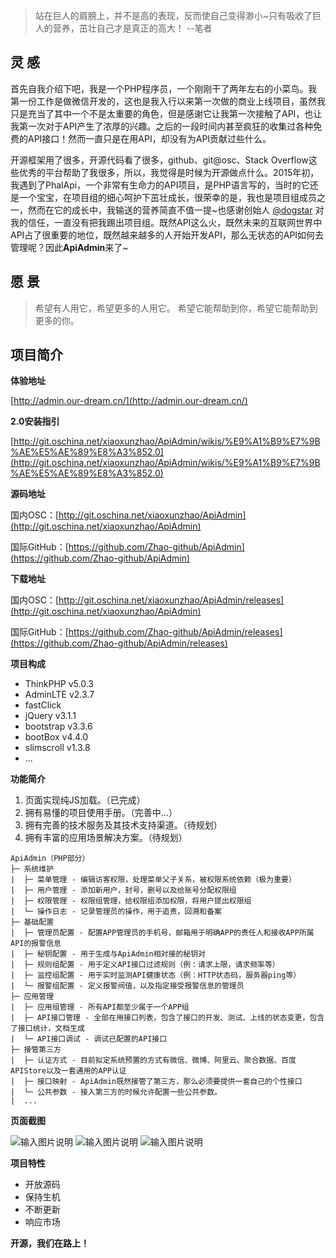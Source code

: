 ﻿> 站在巨人的肩膀上，并不是高的表现，反而使自己变得渺小~只有吸收了巨人的营养，茁壮自己才是真正的高大！ --笔者

## 灵 感

首先自我介绍下吧，我是一个PHP程序员，一个刚刚干了两年左右的小菜鸟。我第一份工作是做微信开发的，这也是我入行以来第一次做的商业上线项目，虽然我只是充当了其中一个不是太重要的角色，但是感谢它让我第一次接触了API，也让我第一次对于API产生了浓厚的兴趣。之后的一段时间内甚至疯狂的收集过各种免费的API接口！然而一直只是在用API，却没有为API贡献过些什么。

开源框架用了很多，开源代码看了很多，github、git@osc、Stack Overflow这些优秀的平台帮助了我很多，所以，我觉得是时候为开源做点什么。2015年初，我遇到了PhalApi，一个非常有生命力的API项目，是PHP语言写的，当时的它还是一个宝宝，在项目组的细心呵护下茁壮成长，很荣幸的是，我也是项目组成员之一，然而在它的成长中，我输送的营养简直不值一提~也感谢创始人 [@dogstar][1] 对我的信任，一直没有把我踢出项目组。既然API这么火，既然未来的互联网世界中API占了很重要的地位，既然越来越多的人开始开发API，那么无状态的API如何去管理呢？因此**ApiAdmin**来了~

## 愿 景

> 希望有人用它，希望更多的人用它。
> 希望它能帮助到你，希望它能帮助到更多的你。

## 项目简介

**体验地址**

[http://admin.our-dream.cn/](http://admin.our-dream.cn/)

**2.0安装指引**

[http://git.oschina.net/xiaoxunzhao/ApiAdmin/wikis/%E9%A1%B9%E7%9B%AE%E5%AE%89%E8%A3%852.0](http://git.oschina.net/xiaoxunzhao/ApiAdmin/wikis/%E9%A1%B9%E7%9B%AE%E5%AE%89%E8%A3%852.0)

**源码地址**

国内OSC：[http://git.oschina.net/xiaoxunzhao/ApiAdmin](http://git.oschina.net/xiaoxunzhao/ApiAdmin)

国际GitHub：[https://github.com/Zhao-github/ApiAdmin](https://github.com/Zhao-github/ApiAdmin)

**下载地址**

国内OSC：[http://git.oschina.net/xiaoxunzhao/ApiAdmin/releases](http://git.oschina.net/xiaoxunzhao/ApiAdmin)

国际GitHub：[https://github.com/Zhao-github/ApiAdmin/releases](https://github.com/Zhao-github/ApiAdmin/releases)

**项目构成**

- ThinkPHP v5.0.3
- AdminLTE v2.3.7
- fastClick
- jQuery v3.1.1
- bootstrap v3.3.6
- bootBox v4.4.0
- slimscroll v1.3.8
- ...

**功能简介**

 1. 页面实现纯JS加载。（已完成）
 2. 拥有易懂的项目使用手册。（完善中...）
 3. 拥有完善的技术服务及其技术支持渠道。（待规划）
 4. 拥有丰富的应用场景解决方案。（待规划）
 
 ```
 ApiAdmin（PHP部分）
 ├─ 系统维护
 |  ├─ 菜单管理 - 编辑访客权限，处理菜单父子关系，被权限系统依赖（极为重要）
 |  ├─ 用户管理 - 添加新用户，封号，删号以及给账号分配权限组
 |  ├─ 权限管理 - 权限组管理，给权限组添加权限，将用户提出权限组
 |  └─ 操作日志 - 记录管理员的操作，用于追责，回溯和备案
 ├─ 基础配置
 |  ├─ 管理员配置 - 配置APP管理员的手机号，邮箱用于明确APP的责任人和接收APP所属API的报警信息
 |  ├─ 秘钥配置 - 用于生成与ApiAdmin相对接的秘钥对
 |  ├─ 规则组配置 - 用于定义API接口过滤规则（例：请求上限，请求频率等）
 |  ├─ 监控组配置 - 用于实时监测API健康状态（例：HTTP状态码，服务器ping等）
 |  └─ 报警组配置 - 定义报警阀值，以及指定接受报警信息的管理员
 ├─ 应用管理
 |  ├─ 应用组管理 - 所有API都至少属于一个APP组
 |  ├─ API接口管理 - 全部在用接口列表，包含了接口的开发、测试、上线的状态变更，包含了接口统计，文档生成
 |  └─ API接口调试 - 调试已配置的API接口
 ├─ 接管第三方
 |  ├─ 认证方式 - 目前拟定系统预置的方式有微信、微博、阿里云、聚合数据、百度APIStore以及一套通用的APP认证
 |  ├─ 接口映射 - ApiAdmin既然接管了第三方，那么必须要提供一套自己的个性接口
 |  └─ 公共参数 - 接入第三方的时候允许配置一些公共参数。
 |  ...
 ```

**页面截图**

![输入图片说明](http://git.oschina.net/uploads/images/2016/1115/153057_5fb85494_110856.png "在这里输入图片标题")
![输入图片说明](http://git.oschina.net/uploads/images/2016/1115/153108_43ba4095_110856.png "在这里输入图片标题")
![输入图片说明](http://git.oschina.net/uploads/images/2016/1115/153745_ef999653_110856.png "在这里输入图片标题")

**项目特性**

- 开放源码
- 保持生机
- 不断更新
- 响应市场

**开源，我们在路上！**

[1]: http://my.oschina.net/dogstar/blog